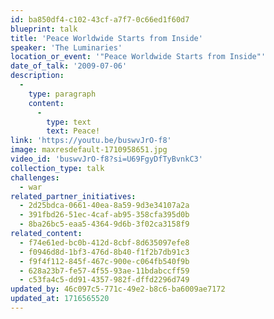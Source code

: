 ```yaml
---
id: ba850df4-c102-43cf-a7f7-0c66ed1f60d7
blueprint: talk
title: 'Peace Worldwide Starts from Inside'
speaker: 'The Luminaries'
location_or_event: '"Peace Worldwide Starts from Inside"'
date_of_talk: '2009-07-06'
description:
  -
    type: paragraph
    content:
      -
        type: text
        text: Peace!
link: 'https://youtu.be/buswvJrO-f8'
image: maxresdefault-1710958651.jpg
video_id: 'buswvJrO-f8?si=U69FgyDfTyBvnkC3'
collection_type: talk
challenges:
  - war
related_partner_initiatives:
  - 2d25bdca-0661-40ea-8a59-9d3e34107a2a
  - 391fbd26-51ec-4caf-ab95-358cfa395d0b
  - 8ba26bc5-eaa5-4364-9d6b-3f02ca3158f9
related_content:
  - f74e61ed-bc0b-412d-8cbf-8d635097efe8
  - f0946d8d-1bf3-476d-8b40-f1f2b7db91c3
  - f9f4f112-845f-467c-900e-c064fb540f9b
  - 628a23b7-fe57-4f55-93ae-11bdabccff59
  - c53fa4c5-dd91-4357-982f-dffd2296d749
updated_by: 46c097c5-771c-49e2-b8c6-ba6009ae7172
updated_at: 1716565520
---
```

